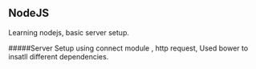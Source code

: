 ## NodeJS
Learning nodejs, basic server setup.

#####Server Setup 
using connect module , http request, Used bower to insatll different dependencies.